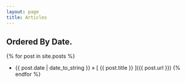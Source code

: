 ```yaml
---
layout: page
title: Articles
---
```

## Ordered By Date.

{% for post in site.posts %}
  * {{ post.date | date_to_string }} &raquo; [ {{ post.title }} ]({{ post.url }})
{% endfor %}
